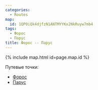 ```yaml
---
categories: 
  - Routes
map:
  id: 1QP0iQk4djfzN1ANTMYYKx2NkRuyw7mb4
tags:
  - Форос
  - Парус
title: Форос -- Парус
---
```


{% include map.html id=page.map.id %}

Путевые точки:

- [Форос](toponyms/форос.md)
- [Парус](toponyms/парус.md)

